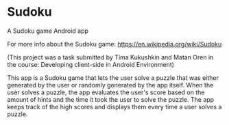 # Sudoku
A Sudoku game Android app

For more info about the Sudoku game: https://en.wikipedia.org/wiki/Sudoku

(This project was a task submitted by Tima Kukushkin and Matan Oren in the course: Developing client-side in Android Environment)

This app is a Sudoku game that lets the user solve a puzzle that was either generated by the user or randomly generated by the app itself.
When the user solves a puzzle, the app evaluates the user's score based on the amount of hints and the time it took the user to solve the puzzle.
The app keeps track of the high scores and displays them every time a user solves a puzzle.

